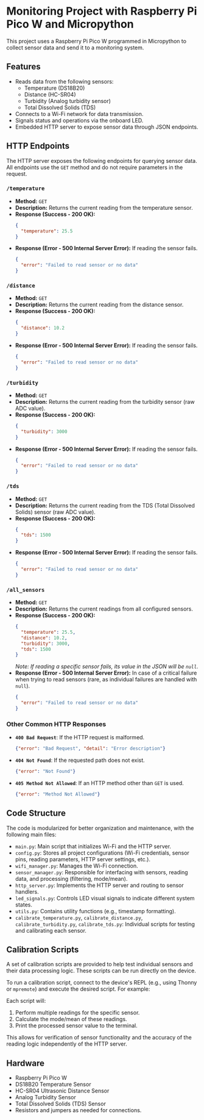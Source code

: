 # Monitoring Project with Raspberry Pi Pico W and Micropython

This project uses a Raspberry Pi Pico W programmed in Micropython to collect sensor data and send it to a monitoring system.

## Features

*   Reads data from the following sensors:
    *   Temperature (DS18B20)
    *   Distance (HC-SR04)
    *   Turbidity (Analog turbidity sensor)
    *   Total Dissolved Solids (TDS)
*   Connects to a Wi-Fi network for data transmission.
*   Signals status and operations via the onboard LED.
*   Embedded HTTP server to expose sensor data through JSON endpoints.

## HTTP Endpoints

The HTTP server exposes the following endpoints for querying sensor data. All endpoints use the `GET` method and do not require parameters in the request.

### `/temperature`

*   **Method:** `GET`
*   **Description:** Returns the current reading from the temperature sensor.
*   **Response (Success - 200 OK):**
    ```json
    {
      "temperature": 25.5
    }
    ```
*   **Response (Error - 500 Internal Server Error):** If reading the sensor fails.
    ```json
    {
      "error": "Failed to read sensor or no data"
    }
    ```

### `/distance`

*   **Method:** `GET`
*   **Description:** Returns the current reading from the distance sensor.
*   **Response (Success - 200 OK):**
    ```json
    {
      "distance": 10.2
    }
    ```
*   **Response (Error - 500 Internal Server Error):** If reading the sensor fails.
    ```json
    {
      "error": "Failed to read sensor or no data"
    }
    ```

### `/turbidity`

*   **Method:** `GET`
*   **Description:** Returns the current reading from the turbidity sensor (raw ADC value).
*   **Response (Success - 200 OK):**
    ```json
    {
      "turbidity": 3000
    }
    ```
*   **Response (Error - 500 Internal Server Error):** If reading the sensor fails.
    ```json
    {
      "error": "Failed to read sensor or no data"
    }
    ```

### `/tds`

*   **Method:** `GET`
*   **Description:** Returns the current reading from the TDS (Total Dissolved Solids) sensor (raw ADC value).
*   **Response (Success - 200 OK):**
    ```json
    {
      "tds": 1500
    }
    ```
*   **Response (Error - 500 Internal Server Error):** If reading the sensor fails.
    ```json
    {
      "error": "Failed to read sensor or no data"
    }
    ```

### `/all_sensors`

*   **Method:** `GET`
*   **Description:** Returns the current readings from all configured sensors.
*   **Response (Success - 200 OK):**
    ```json
    {
      "temperature": 25.5,
      "distance": 10.2,
      "turbidity": 3000,
      "tds": 1500
    }
    ```
    *Note: If reading a specific sensor fails, its value in the JSON will be `null`.*
*   **Response (Error - 500 Internal Server Error):** In case of a critical failure when trying to read sensors (rare, as individual failures are handled with `null`).
    ```json
    {
      "error": "Failed to read sensor or no data"
    }
    ```

### Other Common HTTP Responses

*   **`400 Bad Request`**: If the HTTP request is malformed.
    ```json
    {"error": "Bad Request", "detail": "Error description"}
    ```
*   **`404 Not Found`**: If the requested path does not exist.
    ```json
    {"error": "Not Found"}
    ```
*   **`405 Method Not Allowed`**: If an HTTP method other than `GET` is used.
    ```json
    {"error": "Method Not Allowed"}
    ```

## Code Structure

The code is modularized for better organization and maintenance, with the following main files:

*   `main.py`: Main script that initializes Wi-Fi and the HTTP server.
*   `config.py`: Stores all project configurations (Wi-Fi credentials, sensor pins, reading parameters, HTTP server settings, etc.).
*   `wifi_manager.py`: Manages the Wi-Fi connection.
*   `sensor_manager.py`: Responsible for interfacing with sensors, reading data, and processing (filtering, mode/mean).
*   `http_server.py`: Implements the HTTP server and routing to sensor handlers.
*   `led_signals.py`: Controls LED visual signals to indicate different system states.
*   `utils.py`: Contains utility functions (e.g., timestamp formatting).
*   `calibrate_temperature.py`, `calibrate_distance.py`, `calibrate_turbidity.py`, `calibrate_tds.py`: Individual scripts for testing and calibrating each sensor.

## Calibration Scripts

A set of calibration scripts are provided to help test individual sensors and their data processing logic. These scripts can be run directly on the device.

To run a calibration script, connect to the device's REPL (e.g., using Thonny or `mpremote`) and execute the desired script. For example:

Each script will:
1.  Perform multiple readings for the specific sensor.
2.  Calculate the mode/mean of these readings.
3.  Print the processed sensor value to the terminal.

This allows for verification of sensor functionality and the accuracy of the reading logic independently of the HTTP server.

## Hardware

*   Raspberry Pi Pico W
*   DS18B20 Temperature Sensor
*   HC-SR04 Ultrasonic Distance Sensor
*   Analog Turbidity Sensor
*   Total Dissolved Solids (TDS) Sensor
*   Resistors and jumpers as needed for connections.

